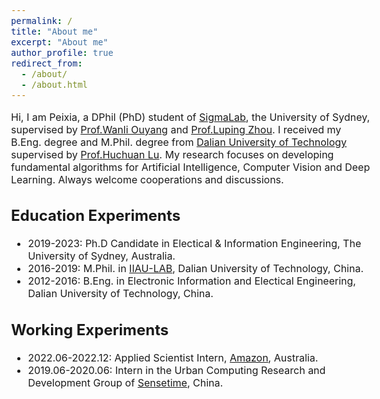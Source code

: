 ```yaml
---
permalink: /
title: "About me"
excerpt: "About me"
author_profile: true
redirect_from: 
  - /about/
  - /about.html
---
```


<style type="text/css">
  body{
  font-size: 12pt;
}
</style>

Hi, I am Peixia, a DPhil (PhD) student of [SigmaLab](https://sigmalab-usyd.github.io/), the University of Sydney, supervised by [Prof.Wanli Ouyang](https://wlouyang.github.io/) and [Prof.Luping Zhou](https://www.sydney.edu.au/engineering/about/our-people/academic-staff/luping-zhou.html). I received my B.Eng. degree and M.Phil. degree from [Dalian University of Technology](https://www.dlut.edu.cn/) supervised by [Prof.Huchuan Lu](http://ice.dlut.edu.cn/lu/).
My research focuses on developing fundamental algorithms for Artificial Intelligence, Computer Vision and Deep Learning. 
Always welcome cooperations and discussions.


Education Experiments
------
* 2019-2023: Ph.D Candidate in Electical & Information Engineering, The University of Sydney, Australia.
* 2016-2019: M.Phil. in [IIAU-LAB](http://ice.dlut.edu.cn/lu/), Dalian University of Technology, China.
* 2012-2016: B.Eng. in Electronic Information and Electical Engineering, Dalian University of Technology, China.

Working Experiments
------
* 2022.06-2022.12: Applied Scientist Intern, [Amazon](https://www.amazon.com/), Australia.
* 2019.06-2020.06: Intern in the Urban Computing Research and Development Group of [Sensetime](https://www.sensetime.com/cn), China.

